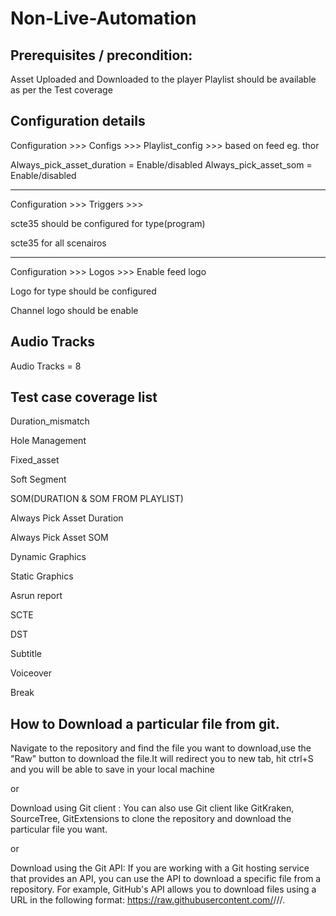 # Non-Live-Automation

Prerequisites / precondition:
-----------------------------------------------------------------------------------

Asset Uploaded and Downloaded to the player
Playlist should be available as per the Test coverage


Configuration details
-----------------------------------------------------------------------------------
Configuration >>> Configs >>> Playlist_config >>> based on feed eg. thor

Always_pick_asset_duration = Enable/disabled
Always_pick_asset_som = Enable/disabled

------------
Configuration >>> Triggers >>> 

scte35 should be configured for type(program)

scte35 for all scenairos

------------
Configuration >>> Logos >>> Enable feed logo

Logo for type should be configured

Channel logo should be enable

Audio Tracks
------------
Audio Tracks = 8



Test case coverage list
----------------------------------------------------------------------------------
Duration_mismatch

Hole Management

Fixed_asset

Soft Segment

SOM(DURATION & SOM FROM PLAYLIST)

Always Pick Asset Duration 

Always Pick Asset SOM

Dynamic Graphics

Static Graphics

Asrun report

SCTE

DST

Subtitle

Voiceover

Break


How to Download a particular file from git.
------------------------------------------------------------

Navigate to the repository and find the file you want to download,use the "Raw" button to download the file.It will redirect you to new tab, hit ctrl+S
and you will be able to save in your local machine

or

Download using Git client : You can also use Git client like GitKraken, SourceTree, GitExtensions to clone the repository and download the particular file you want.

or 

Download using the Git API: If you are working with a Git hosting service that provides an API, you can use the API to download a specific file from a repository. For example, GitHub's API allows you to download files using a URL in the following format: https://raw.githubusercontent.com/<OWNER>/<REPO>/<BRANCH>/<FILEPATH>.
